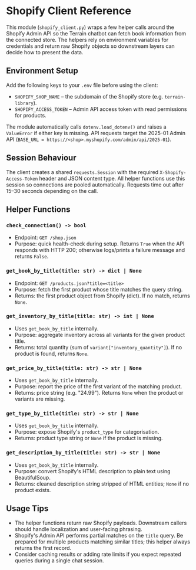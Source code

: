 # Shopify Client Reference

This module (`shopify_client.py`) wraps a few helper calls around the Shopify Admin API so the Terrain chatbot can fetch book information from the connected store. The helpers rely on environment variables for credentials and return raw Shopify objects so downstream layers can decide how to present the data.

## Environment Setup

Add the following keys to your `.env` file before using the client:

- `SHOPIFY_SHOP_NAME` – the subdomain of the Shopify store (e.g. `terrain-library`).
- `SHOPIFY_ACCESS_TOKEN` – Admin API access token with read permissions for products.

The module automatically calls `dotenv.load_dotenv()` and raises a `ValueError` if either key is missing. API requests target the 2025-01 Admin API (`BASE_URL = https://<shop>.myshopify.com/admin/api/2025-01`).

## Session Behaviour

The client creates a shared `requests.Session` with the required `X-Shopify-Access-Token` header and JSON content type. All helper functions use this session so connections are pooled automatically. Requests time out after 15–30 seconds depending on the call.

## Helper Functions

### `check_connection() -> bool`

- Endpoint: `GET /shop.json`
- Purpose: quick health-check during setup. Returns `True` when the API responds with HTTP 200; otherwise logs/prints a failure message and returns `False`.

### `get_book_by_title(title: str) -> dict | None`

- Endpoint: `GET /products.json?title=<title>`
- Purpose: fetch the first product whose title matches the query string.
- Returns: the first product object from Shopify (dict). If no match, returns `None`.

### `get_inventory_by_title(title: str) -> int | None`

- Uses `get_book_by_title` internally.
- Purpose: aggregate inventory across all variants for the given product title.
- Returns: total quantity (sum of `variant["inventory_quantity"]`). If no product is found, returns `None`.

### `get_price_by_title(title: str) -> str | None`

- Uses `get_book_by_title` internally.
- Purpose: report the price of the first variant of the matching product.
- Returns: price string (e.g. "24.99"). Returns `None` when the product or variants are missing.

### `get_type_by_title(title: str) -> str | None`

- Uses `get_book_by_title` internally.
- Purpose: expose Shopify's `product_type` for categorisation.
- Returns: product type string or `None` if the product is missing.

### `get_description_by_title(title: str) -> str | None`

- Uses `get_book_by_title` internally.
- Purpose: convert Shopify's HTML description to plain text using BeautifulSoup.
- Returns: cleaned description string stripped of HTML entities; `None` if no product exists.

## Usage Tips

- The helper functions return raw Shopify payloads. Downstream callers should handle localization and user-facing phrasing.
- Shopify's Admin API performs partial matches on the `title` query. Be prepared for multiple products matching similar titles; this helper always returns the first record.
- Consider caching results or adding rate limits if you expect repeated queries during a single chat session.

